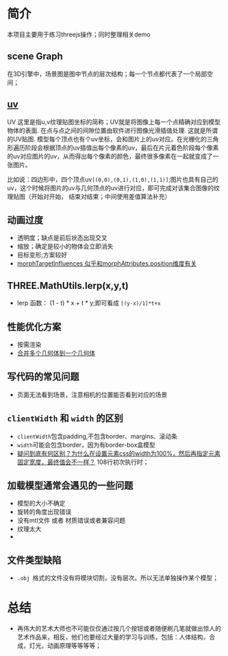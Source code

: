 # 简介
本项目主要用于练习threejs操作；同时整理相关demo
## scene Graph
在3D引擎中，场景图是图中节点的层次结构；每一个节点都代表了一个局部空间；
## [uv](./manual/custom-buffergeometry-cube-indexed.html)
UV 这里是指u,v纹理贴图坐标的简称；UV就是将图像上每一个点精确对应到模型物体的表面. 在点与点之间的间隙位置由软件进行图像光滑插值处理. 这就是所谓的UV贴图.
模型每个顶点也有个uv坐标，会和图片上的uv对应。在光栅化的三角形遍历阶段会根据顶点的uv插值出每个像素的uv，最后在片元着色阶段每个像素的uv对应图片的uv，从而得出每个像素的颜色，最终很多像素在一起就变成了一张图片。

比如说：四边形中，四个顶点uv`[(0,0),(0,1),(1,0),(1,1)]`;图片也具有自己的uv，这个时候将图片的uv与几何顶点的uv进行对应，即可完成对该集合图像的纹理贴图（开始对开始，
结束对结束；中间使用差值算法补充）

## 动画过度
- 透明度；缺点是前后状态出现交叉
- 缩放；确定是较小的物体会立即消失
- 目标变形;方案较好
- [morphTargetInfluences 似乎和morphAttributes.position维度有关](./manual/lots-of-objects-morphtargets.html)


## THREE.MathUtils.lerp(x,y,t)
- lerp 函数： (1 - t) * x + t * y;即可看成 `[(y-x)/1]*t+x`

## 性能优化方案
- 按需渲染
- [合并多个几何体到一个几何体](./manual/lots-of-objects-merged.html)

## 写代码的常见问题
- 页面无法看到场景，注意相机的位置能否看到对应的场景


## `clientWidth` 和 `width` 的区别
- `clientWidth`包含padding,不包含border、margins、滚动条
- `width`可能会包含border，因为有border-box盒模型
- [疑问到底有何区别？为什么在设置元素css的width为100%，然后再指定元素固定宽度，最终值会不一样？](./manual/offscreencanvas-w-orbitcontrols.js) 108行初次执行时；

## 加载模型通常会遇见的一些问题
- 模型的大小不确定
- 旋转的角度出现错误
- 没有mtl文件 或者 材质错误或者兼容问题
- 纹理太大
- 
## 文件类型缺陷
- `.obj `格式的文件没有将模块切割，没有层次。所以无法单独操作某个模型；


# 总结
- 再伟大的艺术大师也不可能仅仅通过按几个按钮或者随便刷几笔就做出惊人的艺术作品来，相反，他们也要经过大量的学习与训练，包括：人体结构，合成，灯光，动画原理等等等等；
